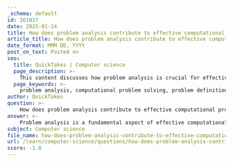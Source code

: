```yaml
---
_schema: default
id: 161037
date: 2025-01-24
title: How does problem analysis contribute to effective computational problem solving?
article_title: How does problem analysis contribute to effective computational problem solving?
date_format: MMM DD, YYYY
post_on_text: Posted on
seo:
  title: QuickTakes | Computer science
  page_description: >-
    This content discusses how problem analysis is crucial for effective computational problem solving, emphasizing the importance of defining problems, understanding user needs, identifying root causes, exploring solutions, and maintaining an iterative approach.
  page_keywords: >-
    problem analysis, computational problem solving, problem definition, user needs, root cause identification, solution exploration, structured approach, complexity assessment, iterative improvement, effective outcomes
author: QuickTakes
question: >-
    How does problem analysis contribute to effective computational problem solving?
answer: >-
    Problem analysis is a fundamental aspect of effective computational problem solving, as it lays the groundwork for understanding the problem at hand and devising appropriate solutions. Here are several key contributions of problem analysis to the problem-solving process:\n\n1. **Problem Definition**: The initial step in problem analysis is to clearly define the problem. This involves gathering relevant data and documenting specifics, such as when and where the issue occurred, who was involved, and what processes were affected. A well-defined problem is crucial as it sets the stage for focused analysis and prevents misdirection in the problem-solving process.\n\n2. **Understanding User Needs**: Problem analysis helps in understanding the real-world context of the problem and the needs of the users affected by it. By engaging with stakeholders and gathering their input, analysts can ensure that the solutions proposed will effectively address the actual issues faced.\n\n3. **Identifying Root Causes**: Through techniques such as the "5 Whys" or fishbone diagrams, problem analysis allows for the identification of root causes rather than just symptoms. This deeper understanding is essential for developing solutions that are not only effective but also sustainable in the long term.\n\n4. **Exploring Multiple Solutions**: Problem analysis encourages the exploration of various potential solutions. By evaluating different approaches, analysts can weigh the pros and cons of each option, leading to more informed decision-making.\n\n5. **Structured Approach**: The analysis overview provides a structured framework for problem-solving, often represented in tools like the A3 report. This visual representation helps in organizing thoughts, data, and proposed solutions in a clear and concise manner, facilitating better communication among team members and stakeholders.\n\n6. **Complexity and Feasibility Assessment**: Understanding the complexity of the problem is vital. Problem analysis can help classify the problem based on its inherent difficulty, which is particularly important in computational contexts where some problems may be NP-hard or require significant computational resources. This assessment can guide the choice of algorithms and methods used in the solution.\n\n7. **Iterative Improvement**: Problem analysis is not a one-time activity; it can be iterative. As solutions are implemented, ongoing analysis can help identify new problems or areas for improvement, ensuring that the solution remains effective over time.\n\nIn summary, problem analysis contributes significantly to effective computational problem solving by providing clarity, structure, and depth to the process. By focusing on understanding the problem thoroughly, identifying root causes, and exploring multiple solutions, individuals and organizations can enhance their problem-solving capabilities and achieve more effective outcomes.
subject: Computer science
file_name: how-does-problem-analysis-contribute-to-effective-computational-problem-solving.md
url: /learn/computer-science/questions/how-does-problem-analysis-contribute-to-effective-computational-problem-solving
score: -1.0
---
```


&nbsp;